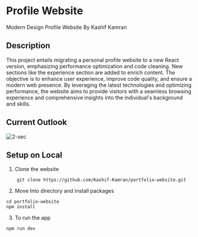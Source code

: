# Profile Website
Modern Design Profile Website By Kashif Kamran



## Description

This project entails migrating a personal profile website to a new React version, emphasizing performance optimization and code cleaning. New sections like the experience section are added to enrich content. The objective is to enhance user experience, improve code quality, and ensure a modern web presence. By leveraging the latest technologies and optimizing performance, the website aims to provide visitors with a seamless browsing experience and comprehensive insights into the individual's background and skills. 
## Current Outlook
![2-sec](https://github.com/Kashif-Kamran/portfolio-website/assets/80104444/0f9deb5e-b962-44eb-9c53-9cfc1086d4fc)

## Setup on Local
1. Clone the website
```
    git clone https://github.com/Kashif-Kamran/portfolio-website.git
```
2. Move Into directory and install packages
```
cd portfolio-website 
npm install
```     
3. To run the app
```
npm run dev 
```


